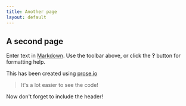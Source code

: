 ```yaml
---
title: Another page
layout: default
---
```

## A second page

Enter text in [Markdown](http://daringfireball.net/projects/markdown/). Use the toolbar above, or click the **?** button for formatting help.

This has been created using [prose.io](http://prose.io/)

> It's a lot easier to see the code!

Now don't forget to include the header!


